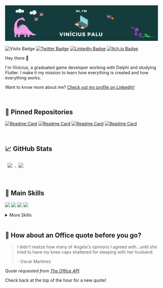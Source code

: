 ![Palups' GitHub Banner](./assets/banner.png)

![Visits Badge](https://badges.pufler.dev/visits/palups/palups)
[![Twitter Badge](https://img.shields.io/badge/Twitter-Profile-informational?style=flat&logo=twitter&logoColor=white&color=1CA2F1)](https://twitter.com/lilpalups)
[![LinkedIn Badge](https://img.shields.io/badge/LinkedIn-Profile-informational?style=flat&logo=linkedin&logoColor=white&color=0D76A8)](https://www.linkedin.com/in/viniciusgpalu/)
[![Itch.io Badge](https://img.shields.io/badge/Itch.io-Profile-informational?style=flat&logo=itch.io&logoColor=white&color=0D76A8)](https://palups.itch.io)

Hey there 👋

I'm Vinícius, a graduated game developer working with Delphi and studying Flutter. I make it my mission to learn how everything is created and how everything works.

Want to know more about me? [Check out my profile on LinkedIn!](https://www.linkedin.com/in/viniciusgpalu)

<br>

## 📌 Pinned Repositories

[![Readme Card](https://github-readme-stats.vercel.app/api/pin/?username=palups&repo=appmanutencao-master&bg_color=FB9CFF,A273D5,015559&title_color=fff&text_color=fff&hide_border=true)](https://github.com/Palups/appmanutencao-master)
[![Readme Card](https://github-readme-stats.vercel.app/api/pin/?username=palups&repo=be-the-hero&bg_color=FB9CFF,A273D5,015559&title_color=fff&text_color=fff&hide_border=true)](https://github.com/Palups/be-the-hero)
[![Readme Card](https://github-readme-stats.vercel.app/api/pin/?username=palups&repo=Dynamic-Terrain&bg_color=FB9CFF,A273D5,015559&title_color=fff&text_color=fff&hide_border=true)](https://github.com/Palups/Dynamic-Terrain)
[![Readme Card](https://github-readme-stats.vercel.app/api/pin/?username=palups&repo=Teemo-TDE&bg_color=FB9CFF,A273D5,015559&title_color=fff&text_color=fff&hide_border=true)](https://github.com/Palups/Teemo-TDE)

<br>

## &#x1f4c8; GitHub Stats
<a href="https://github.com/Palups">
  <img align="center" style="margin:0.5rem" src="https://github-readme-stats.vercel.app/api/top-langs/?username=Palups&layout=compact&bg_color=F638FF,8233D8,015559&title_color=fff&text_color=fff&hide_border=true)" />
</a>

<a href="https://github.com/Palups">
  <img align="center" style="margin:0.5rem" src="https://github-readme-stats.vercel.app/api?username=Palups&bg_color=F638FF,8233D8,015559&title_color=fff&text_color=fff&hide_border=true&custom_title=Palups' Stats&include_all_commits=true&show_icons=true&hide=contribs,prs&count_private=true)" />
</a>

<br>
<br>
<br>

## 💼 Main Skills
![](https://img.shields.io/badge/Code-Delphi-informational?style=flat&logo=delphi&logoColor=white&color=4AB197)
![](https://img.shields.io/badge/Code-Flutter-informational?style=flat&logo=flutter&logoColor=white&color=4AB197)
![](https://img.shields.io/badge/Code-MySQL-informational?style=flat&logo=MySQL&logoColor=white&color=4AB197)
![](https://img.shields.io/badge/Tools-Unity-informational?style=flat&logo=Unity&logoColor=white&color=4AB197)

<details>
  <summary>More Skills</summary>
  <br>
  
  ![](https://img.shields.io/badge/Code-C-informational?style=flat&logo=c&logoColor=white&color=4AB197)
  ![](https://img.shields.io/badge/Code-C++-informational?style=flat&logo=cplusplus&logoColor=white&color=4AB197)
  ![](https://img.shields.io/badge/Code-C%23-informational?style=flat&logo=csharp&logoColor=white&color=4AB197)
  
  
  ![](https://img.shields.io/badge/Tools-GitHub-informational?style=flat&logo=GitHub&logoColor=white&color=4AB197)
  ![](https://img.shields.io/badge/Tools-Bitbucket-informational?style=flat&logo=Bitbucket&logoColor=white&color=4AB197)
  ![](https://img.shields.io/badge/Tools-Trello-informational?style=flat&logo=Trello&logoColor=white&color=4AB197)
  ![](https://img.shields.io/badge/Tools-Photoshop-informational?style=flat&logo=Adobe-Photoshop&logoColor=white&color=4AB197)
</details>

<br>

## 📣 How about an Office quote before you go?

> I didn't realize how many of Angela's opinions I agreed with...until she tried to have my knee caps shattered for sleeping with her husband.
>
> <p>- Oscar Martinez</p>
_Quote requested from [The Office API](https://www.officeapi.dev/)_

Check back at the top of the hour for a new quote!
